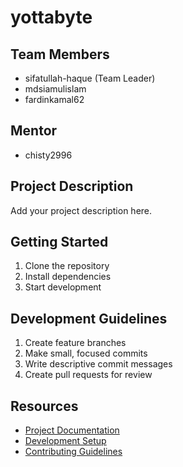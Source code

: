 # yottabyte

## Team Members
- sifatullah-haque (Team Leader)
- mdsiamulislam
- fardinkamal62

## Mentor
- chisty2996

## Project Description
Add your project description here.

## Getting Started
1. Clone the repository
2. Install dependencies
3. Start development

## Development Guidelines
1. Create feature branches
2. Make small, focused commits
3. Write descriptive commit messages
4. Create pull requests for review

## Resources
- [Project Documentation](docs/)
- [Development Setup](docs/setup.md)
- [Contributing Guidelines](CONTRIBUTING.md)
